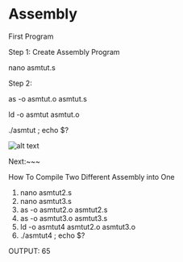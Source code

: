 # Assembly

First Program


Step 1: Create Assembly Program

nano asmtut.s

Step 2: 

as -o asmtut.o asmtut.s

ld -o asmtut asmtut.o

./asmtut ; echo $?

![alt text](https://img-9gag-fun.9cache.com/photo/aXYqe7V_700bwp.webp)




Next:~~~

How To Compile Two Different Assembly into One
1. nano asmtut2.s
2. nano asmtut3.s
3. as -o asmtut2.o asmtut2.s
4. as -o asmtut3.o asmtut3.s
5. ld -o asmtut4 asmtut2.o asmtut3.o
6. ./asmtut4 ; echo $?

OUTPUT: 65
